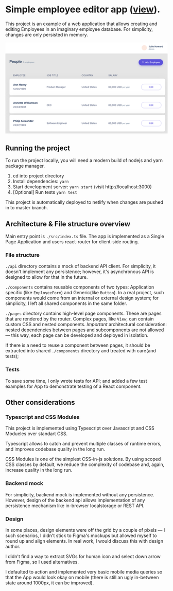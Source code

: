 # Simple employee editor app ([view](http://remote-test.netlify.app/)).

This project is an example of a web application that allows creating and editing
Employees in an imaginary employee database. For simplicity, changes are only persisted in memory.

![Preview](https://github.com/zastavnitskiy/remote-crud/raw/master/preview.png "Remote app preview")

## Running the project

To run the project locally, you will need a modern build of nodejs and yarn package manager.

1. cd into project directory
2. Install dependencies: `yarn`
3. Start development server: `yarn start` (visit http://localhost:3000)
4. [Optional] Run tests `yarn test`

This project is automatically deployed to netlify when changes are pushed in to master branch.

## Architecture & File structure overview

Main entry point is `./src/index.ts` file. The app is implemented as a Single Page Application and
users react-router for client-side routing.

### File structure

`./api` directory contains a mock of backend API client. For simplicity, it doesn't
implement any persistence; however, it's asynchronous API is designed to allow for that
in the future.

`./components` contains reusable components of two types: Application specific (like `EmployeeForm`) and Generic(like `Button`).
In a real project, such components would come from an internal or external design system; for simplicity, I left all shared
components in the same folder.

`./pages` directory contains high-level page components. These are pages that are rendered by the router.
Complex pages, like `View`, can contain custom CSS and nested components. _Important_ architectural consideration: nested dependencies between pages and subcomponents
are not allowed — this way, each page can be developed and deployed in isolation.

If there is a need to reuse a component between pages, it should be extracted into shared `./components` directory and treated with care(and tests);

### Tests

To save some time, I only wrote tests for API; and added a few test examples for App to demonstrate testing of a React component.

## Other considerations

### Typescript and CSS Modules

This project is implemented using Typescript over Javascript and CSS Modueles over standart CSS.

Typescript allows to catch and prevent multiple classes of runtime errors,
and improves codebase quality in the long run.

CSS Modules is one of the simplest CSS-in-js solutions. By using scoped
CSS classes by default, we reduce the complexity of codebase and, again,
increase quality in the long run.

### Backend mock

For simplicity, backend mock is implemented without any persistence. However, design of the backend api allows implementation of any persistence mechanism like in-browser localstorage or REST API.

### Design

In some places, design elements were off the grid by a couple of pixels — I such scenarios, I didn't stick to Figma's mockups but
allowed myself to round up and align elements. In real work, I would discuss this with design author.

I didn't find a way to extract SVGs for human icon and select down arrow from Figma, so I used alternatives.

I defaulted to action and implemented very basic mobile media queries so that the App would look okay on mobile
(there is still an ugly in-between state around 1000px, it can be improved).
